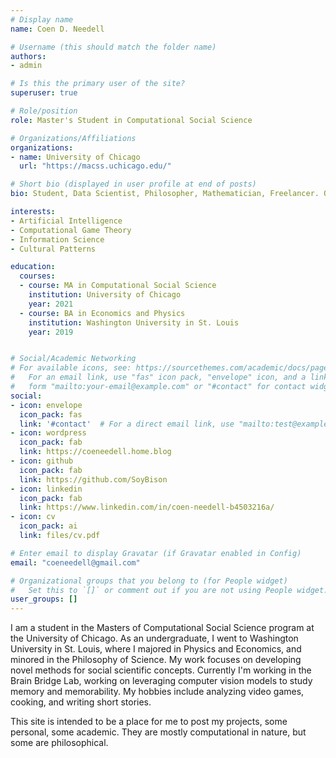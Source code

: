 ```yaml
---
# Display name
name: Coen D. Needell

# Username (this should match the folder name)
authors:
- admin

# Is this the primary user of the site?
superuser: true

# Role/position
role: Master's Student in Computational Social Science

# Organizations/Affiliations
organizations:
- name: University of Chicago
  url: "https://macss.uchicago.edu/"

# Short bio (displayed in user profile at end of posts)
bio: Student, Data Scientist, Philosopher, Mathematician, Freelancer. Ongoing Projects include A.I. for societally driven games, deep learning for studying human memory, making tools for detecting cognitive impairment, and pontificating about video games.

interests:
- Artificial Intelligence
- Computational Game Theory
- Information Science
- Cultural Patterns

education:
  courses:
  - course: MA in Computational Social Science
    institution: University of Chicago
    year: 2021
  - course: BA in Economics and Physics
    institution: Washington University in St. Louis
    year: 2019


# Social/Academic Networking
# For available icons, see: https://sourcethemes.com/academic/docs/page-builder/#icons
#   For an email link, use "fas" icon pack, "envelope" icon, and a link in the
#   form "mailto:your-email@example.com" or "#contact" for contact widget.
social:
- icon: envelope
  icon_pack: fas
  link: '#contact'  # For a direct email link, use "mailto:test@example.org".
- icon: wordpress
  icon_pack: fab
  link: https://coeneedell.home.blog
- icon: github
  icon_pack: fab
  link: https://github.com/SoyBison
- icon: linkedin
  icon_pack: fab
  link: https://www.linkedin.com/in/coen-needell-b4503216a/
- icon: cv
  icon_pack: ai
  link: files/cv.pdf

# Enter email to display Gravatar (if Gravatar enabled in Config)
email: "coeneedell@gmail.com"

# Organizational groups that you belong to (for People widget)
#   Set this to `[]` or comment out if you are not using People widget.
user_groups: []
---
```


I am a student in the Masters of Computational Social Science program at the University of Chicago. As an undergraduate, I went to Washington University in St. Louis, where I majored in Physics and Economics, and minored in the Philosophy of Science. My work focuses on developing novel methods for social scientific concepts. Currently I'm working in the Brain Bridge Lab, working on leveraging computer vision models to study memory and memorability. My hobbies include analyzing video games, cooking, and writing short stories.

This site is intended to be a place for me to post my projects, some personal, some academic. They are mostly computational in nature, but some are philosophical. 